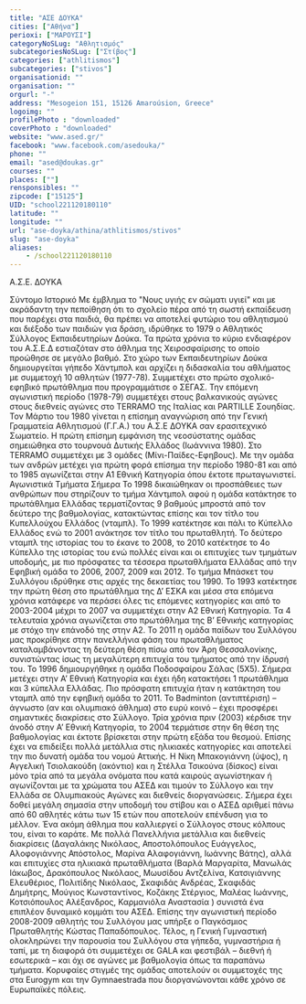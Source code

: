 ```yaml
---
title: "ΑΣΕ ΔΟΥΚΑ"
cities: ["Αθήνα"]
perioxi: ["ΜΑΡΟΥΣΙ"]
categoryNoSLug: "Αθλητισμός"
subcategoriesNoSLug: ["Στίβος"]
categories: ["athlitismos"]
subcategories: ["stivos"]
organisationid: ""
organisation: ""
orgurl: "-"
address: "Mesogeion 151, 15126 Amaroúsion, Greece"
logoimg: ""
profilePhoto : "downloaded"
coverPhoto : "downloaded"
website: "www.ased.gr/"
facebook: "www.facebook.com/asedouka/"
phone: ""
email: "ased@doukas.gr"
courses: ""
places: [""]
rensponsibles: ""
zipcode: ["15125"]
UID: "school221120180110"
latitude: ""
longitude: ""
url: "ase-doyka/athina/athlitismos/stivos"
slug: "ase-doyka"
aliases:
    - /school221120180110
---
```



Α.Σ.Ε. ΔΟΥΚΑ

Σύντομο Ιστορικό Με έμβλημα το &quot;Νους υγιής εν σώματι υγιεί&quot; και με ακράδαντη την πεποίθηση ότι το σχολείο πέρα από τη σωστή εκπαίδευση που παρέχει στα παιδιά, θα πρέπει να αποτελεί φυτώριο του αθλητισμού και διέξοδο των παιδιών για δράση, ιδρύθηκε το 1979 ο Αθλητικός Σύλλογος Εκπαιδευτηρίων Δούκα. Τα πρώτα χρόνια το κύριο ενδιαφέρον του Α.Σ.Ε.Δ εστιαζόταν στο άθλημα της Χειροσφαίρισης το οποίο προώθησε σε μεγάλο βαθμό. Στο χώρο των Εκπαιδευτηρίων Δούκα δημιουργείται γήπεδο Χάντμπολ και αρχίζει η διδασκαλία του αθλήματος με συμμετοχή 10 αθλητών (1977-78). Συμμετέχει στο πρώτο σχολικό-εφηβικό πρωτάθλημα που προγραμμάτισε ο ΣΕΓΑΣ. Την επόμενη αγωνιστική περίοδο (1978-79) συμμετέχει στους βαλκανικούς αγώνες στους διεθνείς αγώνες στο TERRAMO της Ιταλίας και PARTILLE Σουηδίας. Τον Μάρτιο του 1980 γίνεται η επίσημη αναγνώριση από την Γενική Γραμματεία Αθλητισμού (Γ.Γ.Α.) του Α.Σ.Ε ΔΟΥΚΑ σαν ερασιτεχνικό Σωματείο. Η πρώτη επίσημη εμφάνιση της νεοσύστατης ομάδας σημειώθηκα στο τουρνουά Δυτικής Ελλάδος (Ιωάννινα 1980). Στο TERRAMO συμμετέχει με 3 ομάδες (Μίνι-Παίδες-Εφηβους). Με την ομάδα των ανδρών μετέχει για πρώτη φορά επίσημα την περίοδο 1980-81 και από το 1985 αγωνίζεται στην Α1 Εθνική Κατηγορία όπου έκτοτε πρωταγωνιστεί. Αγωνιστικά Τμήματα Σήμερα Το 1998 δικαιώθηκαν οι προσπάθειες των ανθρώπων που στηρίζουν το τμήμα Χάντμπολ αφού η ομάδα κατάκτησε το πρωτάθλημα Ελλάδας τερματίζοντας 9 βαθμούς μπροστά από τον δεύτερο της βαθμολογίας, κατακτώντας επίσης και τον τίτλο του Κυπελλούχου Ελλάδος (νταμπλ). Το 1999 κατέκτησε και πάλι το Κύπελλο Ελλάδος ενώ το 2001 ανάκτησε τον τίτλο του πρωταθλητή. Το δεύτερο νταμπλ της ιστορίας του το έκανε το 2008, το 2010 κατέκτησε το 4ο Κύπελλο της ιστορίας του ενώ πολλές είναι και οι επιτυχίες των τμημάτων υποδομής, με πιο πρόσφατες τα τέσσερα πρωταθλήματα Ελλάδας από την Εφηβική ομάδα το 2006, 2007, 2009 και 2012. Το τμήμα Μπάσκετ του Συλλόγου ιδρύθηκε στις αρχές της δεκαετίας του 1990. Το 1993 κατέκτησε την πρώτη θέση στο πρωτάθλημα της Δ’ ΕΣΚΑ και μέσα στα επόμενα χρόνια κατάφερε να περάσει όλες τις επόμενες κατηγορίες και από το 2003-2004 μέχρι το 2007 να συμμετέχει στην Α2 Εθνική Κατηγορία. Τα 4 τελευταία χρόνια αγωνίζεται στο πρωτάθλημα της Β’ Εθνικής κατηγορίας με στόχο την επάνοδό της στην Α2. Το 2011 η ομάδα παίδων του Συλλόγου μας προκρίθηκε στην πανελλήνια φάση του πρωταθλήματος καταλαμβάνοντας τη δεύτερη θέση πίσω από τον Άρη Θεσσαλονίκης, συνιστώντας ίσως τη μεγαλύτερη επιτυχία του τμήματος από την ίδρυσή του. Το 1996 δημιουργήθηκε η ομάδα Ποδοσφαίρου Σάλας (5Χ5). Σήμερα μετέχει στην Α’ Εθνική Κατηγορία και έχει ήδη κατακτήσει 1 πρωτάθλημα και 3 κύπελλα Ελλάδας. Πιο πρόσφατη επιτυχία ήταν η κατάκτηση του νταμπλ από την εφηβική ομάδα το 2011. Το Badminton (αντιπτέριση) – άγνωστο (αν και ολυμπιακό άθλημα) στο ευρύ κοινό – έχει προσφέρει σημαντικές διακρίσεις στο Σύλλογο. Τρία χρόνια πριν (2003) κέρδισε την άνοδό στην Α’ Εθνική Κατηγορία, το 2004 τερμάτισε στην 6η θέση της βαθμολογίας και έκτοτε βρίσκεται στην πρώτη εξάδα του θεσμού. Επίσης έχει να επιδείξει πολλά μετάλλια στις ηλικιακές κατηγορίες και αποτελεί την πιο δυνατή ομάδα του νομού Αττικής. Η Νίκη Μπακογιάννη (ύψος), η Αγγελική Τσιολακούδη (ακόντιο) και η Στέλλα Τσικούνα (δίσκος) είναι μόνο τρία από τα μεγάλα ονόματα που κατά καιρούς αγωνίστηκαν ή αγωνίζονται με τα χρώματα του ΑΣΕΔ και τιμούν το Σύλλογο και την Ελλάδα σε Ολυμπιακούς Αγώνες και διεθνείς διοργανώσεις. Σήμερα έχει δοθεί μεγάλη σημασία στην υποδομή του στίβου και ο ΑΣΕΔ αριθμεί πάνω από 60 αθλητές κάτω των 15 ετών που αποτελούν επένδυση για το μέλλον. Ένα ακόμη άθλημα που καλλιεργεί ο Σύλλογος στους κόλπους του, είναι το καράτε. Με πολλά Πανελλήνια μετάλλια και διεθνείς διακρίσεις (Δαγαλάκης Νικόλαος, Αποστολόπουλος Ευάγγελος, Αλοφογιάννης Απόστολος, Μαρίνα Αλαφογιάννη, Ιωάννης Βάτης), αλλά και επιτυχίες στα ηλικιακά πρωταθλήματα (Βαρλά Μαργαρίτα, Μανωλάς Ιάκωβος, Δρακόπουλος Νικόλαος, Μωυσίδου Αντζελίνα, Κατσιγιάννης Ελευθέριος, Πολιτίδης Νικόλαος, Σκαφιδάς Ανδρέας, Σκαφιδάς Δημήτρης, Μούγιος Κωνσταντίνος, Κοζάκης Στέργιος, Μαλέας Ιωάννης, Κοτσιόπουλος Αλέξανδρος, Καρμανιόλα Αναστασία ) συνιστά ένα επιπλέον δυναμικό κομμάτι του ΑΣΕΔ. Επίσης την αγωνιστική περίοδο 2008-2009 αθλητής του Συλλόγου μας υπήρξε ο Παγκόσμιος Πρωταθλητής Κώστας Παπαδόπουλος. Τέλος, η Γενική Γυμναστική ολοκληρώνει την παρουσία του Συλλόγου στα γήπεδα, γυμναστήρια ή ταπί, με τη διαφορά ότι συμμετέχει σε GALA και φεστιβάλ – διεθνή ή εσωτερικά – και όχι σε αγώνες με βαθμολογία όπως τα παραπάνω τμήματα. Κορυφαίες στιγμές της ομάδας αποτελούν οι συμμετοχές της στα Eurogym και την Gymnaestrada που διοργανώνονται κάθε χρόνο σε Ευρωπαϊκές πόλεις.